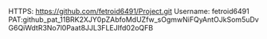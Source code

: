 HTTPS: https://github.com/fetroid6491/Project.git
Username: fetroid6491
PAT: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
